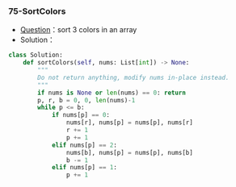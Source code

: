 

### 75-SortColors

+ [Question](https://leetcode-cn.com/problems/sort-colors/)：sort 3 colors in an array
+ Solution：

```python
class Solution:
    def sortColors(self, nums: List[int]) -> None:
        """
        Do not return anything, modify nums in-place instead.
        """
        if nums is None or len(nums) == 0: return
        p, r, b = 0, 0, len(nums)-1
        while p <= b:
            if nums[p] == 0:
                nums[r], nums[p] = nums[p], nums[r]
                r += 1
                p += 1
            elif nums[p] == 2:
                nums[b], nums[p] = nums[p], nums[b]
                b -= 1
            elif nums[p] == 1:
                p += 1
```


